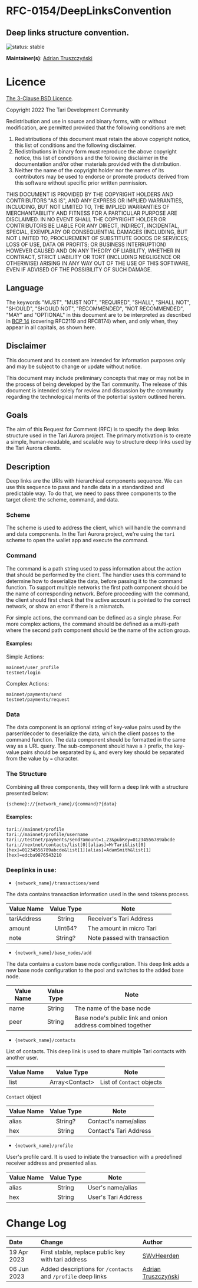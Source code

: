# RFC-0154/DeepLinksConvention

## Deep links structure convention.

![status: stable](theme/images/status-stable.svg)

**Maintainer(s)**: [Adrian Truszczyński](https://github.com/TruszczynskiA)

# Licence

[The 3-Clause BSD Licence](https://opensource.org/licenses/BSD-3-Clause).

Copyright 2022 The Tari Development Community

Redistribution and use in source and binary forms, with or without modification, are permitted provided that the
following conditions are met:

1. Redistributions of this document must retain the above copyright notice, this list of conditions and the following
   disclaimer.
2. Redistributions in binary form must reproduce the above copyright notice, this list of conditions and the following
   disclaimer in the documentation and/or other materials provided with the distribution.
3. Neither the name of the copyright holder nor the names of its contributors may be used to endorse or promote products
   derived from this software without specific prior written permission.

THIS DOCUMENT IS PROVIDED BY THE COPYRIGHT HOLDERS AND CONTRIBUTORS "AS IS", AND ANY EXPRESS OR IMPLIED WARRANTIES,
INCLUDING, BUT NOT LIMITED TO, THE IMPLIED WARRANTIES OF MERCHANTABILITY AND FITNESS FOR A PARTICULAR PURPOSE ARE
DISCLAIMED. IN NO EVENT SHALL THE COPYRIGHT HOLDER OR CONTRIBUTORS BE LIABLE FOR ANY DIRECT, INDIRECT, INCIDENTAL,
SPECIAL, EXEMPLARY OR CONSEQUENTIAL DAMAGES (INCLUDING, BUT NOT LIMITED TO, PROCUREMENT OF SUBSTITUTE GOODS OR
SERVICES; LOSS OF USE, DATA OR PROFITS; OR BUSINESS INTERRUPTION) HOWEVER CAUSED AND ON ANY THEORY OF LIABILITY,
WHETHER IN CONTRACT, STRICT LIABILITY OR TORT (INCLUDING NEGLIGENCE OR OTHERWISE) ARISING IN ANY WAY OUT OF THE USE OF
THIS SOFTWARE, EVEN IF ADVISED OF THE POSSIBILITY OF SUCH DAMAGE.

## Language

The keywords "MUST", "MUST NOT", "REQUIRED", "SHALL", "SHALL NOT", "SHOULD", "SHOULD NOT", "RECOMMENDED", 
"NOT RECOMMENDED", "MAY" and "OPTIONAL" in this document are to be interpreted as described in 
[BCP 14](https://tools.ietf.org/html/bcp14) (covering RFC2119 and RFC8174) when, and only when, they appear in all capitals, as 
shown here.

## Disclaimer

This document and its content are intended for information purposes only and may be subject to change or update
without notice.

This document may include preliminary concepts that may or may not be in the process of being developed by the Tari
community. The release of this document is intended solely for review and discussion by the community regarding the
technological merits of the potential system outlined herein.

## Goals

The aim of this Request for Comment (RFC) is to specify the deep links structure used in the Tari Aurora project.
The primary motivation is to create a simple, human-readable, and scalable way to structure deep links used by the Tari Aurora clients.

## Description

Deep links are the URIs with hierarchical components sequence. We can use this sequence to pass and handle data in a standardized and predictable way. To do that, we need to pass three components to the target client: the scheme, command, and data.

### Scheme
The scheme is used to address the client, which will handle the command and data components. In the Tari Aurora project, we're using the `tari` scheme to open the wallet app and execute the command.

### Command
The command is a path string used to pass information about the action that should be performed by the client. The handler uses this command to determine how to deserialize the data, before passing it to the command function.
To support multiple networks the first path component should be the name of corresponding network. Before proceeding with the command, the client should first check that the active account is pointed to the correct network, or show an error if there is a mismatch. 

For simple actions, the command can be defined as a single phrase. For more complex actions, the command should be defined as a multi-path where the second path component should be the name of the action group.

#### Examples:

Simple Actions:
```ignore
mainnet/user_profile
testnet/login
```
Complex Actions:
```ignore
mainnet/payments/send
testnet/payments/request
```

### Data
The data component is an optional string of key-value pairs used by the parser/decoder to deserialize the data, which the client passes to the command function. The data component should be formatted in the same way as a URL query. The sub-component should have a `?` prefix, the key-value pairs should be separated by `&`, and every key should be separated from the value by `=` character.

### The Structure
Combining all three components, they will form a deep link with a structure presented below:
```ignore
{scheme}://{network_name}/{command}?{data}
```
#### Examples:
```ignore
tari://mainnet/profile
tari://mainnet/profile/username
tari://testnet/payments/send?amount=1.23&pubKey=01234556789abcde
tari://nextnet/contacts/list[0][alias]=MrTari&list[0][hex]=01234556789abcde&list[1][alias]=AdamSmith&list[1][hex]=edcba9876543210
```

### Deeplinks in use:

* `{network_name}/transactions/send`
   
The data contains transaction information used in the send tokens process.

| Value Name   | Value Type | Note                         |
| ----------   | :--------: | ---------------------------- |
| tariAddress  | String     | Receiver's Tari Address      |
| amount       | UInt64?    | The amount in micro Tari     |
| note         | String?    | Note passed with transaction |

* `{network_name}/base_nodes/add`

The data contains a custom base node configuration. This deep link adds a new base node configuration to the pool and switches to the added base node. 

| Value Name | Value Type | Note                                                        |
| ---------- | :--------: | ----------------------------------------------------------- |
| name       | String     | The name of the base node                                   |
| peer       | String     | Base node's public link and onion address combined together |  

* `{network_name}/contacts`

List of contacts. This deep link is used to share multiple Tari contacts with another user.

| Value Name | Value Type       | Note                                                  |
| ---------- | :--------------: | ----------------------------------------------------- |
| list       | Array\<Contact\> | List of `Contact` objects                             |

`Contact` object

| Value Name | Value Type | Note                                                        |
| ---------- | :--------: | ----------------------------------------------------------- |
| alias      | String?    | Contact's name/alias                                        |
| hex        | String     | Contact's Tari Address                                      | 

* `{network_name}/profile`

User's profile card. It is used to initiate the transaction with a predefined receiver address and presented alias.

| Value Name | Value Type | Note                                                        |
| ---------- | :--------: | ----------------------------------------------------------- |
| alias      | String     | User's name/alias                                           |
| hex        | String     | User's Tari Address                                         | 

# Change Log

| Date        | Change                                                       | Author                                                  |
|:------------|:-------------------------------------------------------------|:--------------------------------------------------------|
| 19 Apr 2023 | First stable, replace public key with tari address           | [SWvHeerden](https://github.com/SWvheerden)             |
| 06 Jun 2023 | Added descriptions for `/contacts` and `/profile` deep links | [Adrian Truszczyński](https://github.com/TruszczynskiA) |
